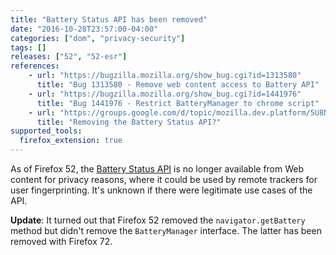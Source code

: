 ```yaml
---
title: "Battery Status API has been removed"
date: "2016-10-28T23:57:00-04:00"
categories: ["dom", "privacy-security"]
tags: []
releases: ["52", "52-esr"]
references:
    - url: "https://bugzilla.mozilla.org/show_bug.cgi?id=1313580"
      title: "Bug 1313580 - Remove web content access to Battery API"
    - url: "https://bugzilla.mozilla.org/show_bug.cgi?id=1441976"
      title: "Bug 1441976 - Restrict BatteryManager to chrome script"
    - url: "https://groups.google.com/d/topic/mozilla.dev.platform/5U8NHoUY-1k/discussion"
      title: "Removing the Battery Status API?"
supported_tools:
  firefox_extension: true
---
```

As of Firefox 52, the [Battery Status API](https://developer.mozilla.org/docs/Web/API/Battery_Status_API) is no longer available from Web content for privacy reasons, where it could be used by remote trackers for user fingerprinting. It's unknown if there were legitimate use cases of the API.

**Update**: It turned out that Firefox 52 removed the `navigator.getBattery` method but didn't remove the `BatteryManager` interface. The latter has been removed with Firefox 72.
